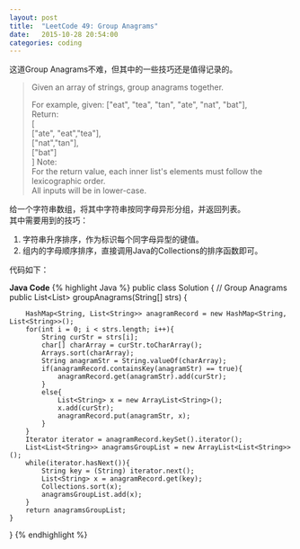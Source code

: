 ```yaml
---
layout: post
title:  "LeetCode 49: Group Anagrams"
date:   2015-10-28 20:54:00
categories: coding
---
```


这道Group Anagrams不难，但其中的一些技巧还是值得记录的。

>Given an array of strings, group anagrams together.  
>  
>For example, given: ["eat", "tea", "tan", "ate", "nat", "bat"],   
>Return:  
>[  
>  ["ate", "eat","tea"],  
>  ["nat","tan"],  
>  ["bat"]  
>]
>Note:  
>For the return value, each inner list's elements must follow the lexicographic order.  
>All inputs will be in lower-case.  

给一个字符串数组，将其中字符串按同字母异形分组，并返回列表。  
其中需要用到的技巧：  
1. 字符串升序排序，作为标识每个同字母异型的键值。  
2. 组内的字母顺序排序，直接调用Java的Collections的排序函数即可。  

代码如下：

**Java Code**
{% highlight Java %}
public class Solution {
    // Group Anagrams
    public List<List<String>> groupAnagrams(String[] strs) {
        
        HashMap<String, List<String>> anagramRecord = new HashMap<String, List<String>>();
        for(int i = 0; i < strs.length; i++){
            String curStr = strs[i];
            char[] charArray = curStr.toCharArray();
            Arrays.sort(charArray);
            String anagramStr = String.valueOf(charArray);
            if(anagramRecord.containsKey(anagramStr) == true){
                anagramRecord.get(anagramStr).add(curStr);
            }
            else{
                List<String> x = new ArrayList<String>();
                x.add(curStr);
                anagramRecord.put(anagramStr, x);
            }           
        }        
        Iterator iterator = anagramRecord.keySet().iterator();
        List<List<String>> anagramsGroupList = new ArrayList<List<String>>();
        while(iterator.hasNext()){
            String key = (String) iterator.next();
            List<String> x = anagramRecord.get(key);
            Collections.sort(x);
            anagramsGroupList.add(x);
        }        
        return anagramsGroupList;
    }
}
{% endhighlight %}

